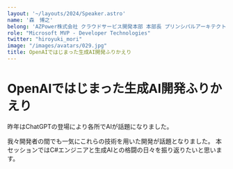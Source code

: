 ```yaml
---
layout: '~/layouts/2024/Speaker.astro'
name: '森　博之'
belong: 'AZPower株式会社 クラウドサービス開発本部 本部長 プリンシパルアーキテクト'
role: "Microsoft MVP - Developer Technologies"
twitter: "hiroyuki_mori"
image: "/images/avatars/029.jpg"
title: OpenAIではじまった生成AI開発ふりかえり
---
```


# OpenAIではじまった生成AI開発ふりかえり

昨年はChatGPTの登場により各所でAIが話題になりました。

我々開発者の間でも一気にこれらの技術を用いた開発が話題となりました。
本セッションではC#エンジニアと生成AIとの格闘の日々を振り返りたいと思います。